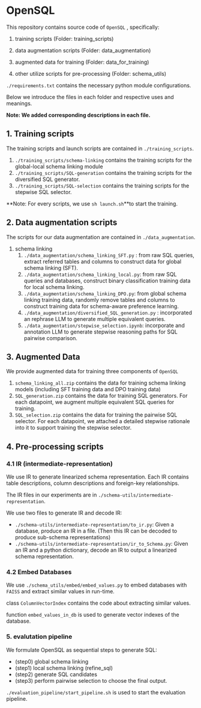 # OpenSQL

This repository contains source code of `OpenSQL` , specifically:

1. training scripts (Folder: training_scripts) 

2. data augmentation scripts (Folder: data_augmentation)

3. augmented data for training (Folder: data_for_training)

4. other utilize scripts for pre-processing (Folder: schema_utils)

`./requirements.txt` contains the necessary python module configurations.

Below we introduce the files in each folder and respective uses and meanings.

**Note: We added corresponding descriptions in each file.**

## 1. Training scripts

The training scripts and launch scripts are contained in `./training_scripts`.

1. `./training_scripts/schema-linking`  contains the training scripts for the global-local schema linking module
2. `./training_scripts/SQL-generation` contains the training scripts for the diversified SQL generator.
3. `./training_scripts/SQL-selection` contains the training scripts for the stepwise SQL selector.

**Note: For every scripts, we use `sh launch.sh`**to start the training. 

## 2. Data augmentation scripts

The scripts for our data augmentation are contained in `./data_augmentation`.

1. schema linking
   1. `./data_augmentation/schema_linking_SFT.py` : from raw SQL queries, extract referred tables and columns to construct data for global schema linking (SFT).
   2. `./data_augmentation/schema_linking_local.py`: from raw SQL queries and databases, construct binary classification training data for local schema linking.
   3. `./data_augmentation/schema_linking_DPO.py`: from global schema linking training data, randomly remove tables and columns to construct training data for schema-aware preference learning.
   4. `./data_augmentation/diversified_SQL_generation.py` : incorporated an rephrase LLM to generate multiple equivalent queries.
   5. `./data_augmentation/stepwise_selection.ipynb`: incorporate and annotation LLM to generate stepwise reasoning paths for SQL pairwise comparison.

## 3. Augmented Data

We provide augmented data for training three components of `OpenSQL`

1. `schema_linking_all.zip` contains the data for training schema linking models (including SFT training data and DPO training data)
2. `SQL_generation.zip` contains the data for training SQL generators. For each datapoint, we augment multiple equivalent SQL queries for training.
3. `SQL_selection.zip` contains the data for training the pairwise SQL selector. For each datapoint, we attached a detailed stepwise rationale into it to support training the stepwise selector.

## 4. Pre-processing scripts

### 4.1 IR (intermediate-representation)

We use IR to generate linearized schema representation. Each IR contains table descriptions, column descriptions and foreign-key relationships.

The IR files in our experiments are in `./schema-utils/intermediate-representation`.

We use two files to generate IR and decode IR:

- `./schema-utils/intermediate-representation/to_ir.py`: Given a database, produce an IR in a file. (Then this IR can be decoded to produce sub-schema representations)
- `./schema-utils/intermediate-representation/ir_to_Schema.py`: Given an IR and a python dictionary, decode an IR to output a linearized schema representation.

### 4.2 Embed Databases

We use `./schema_utils/embed/embed_values.py` to embed databases with `FAISS` and extract similar values in run-time.

class `ColumnVectorIndex` contains the code about extracting similar values.

function `embed_values_in_db` is used to generate vector indexes of the database.



### 5. evalutation pipeline

We formulate OpenSQL as sequential steps to generate SQL:

- (step0) global schema linking
- (step1) local schema linking (refine_sql)
- (step2) generate SQL candidates
- (step3) perform pairwise selection to choose the final output.

`./evaluation_pipeline/start_pipeline.sh` is used to start the evaluation pipeline.
